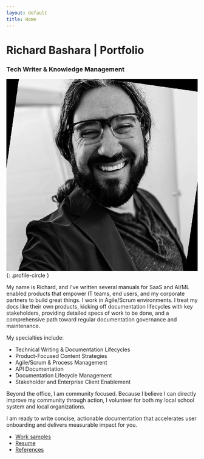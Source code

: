 ```yaml
---
layout: default
title: Home
---
```


# Richard Bashara | Portfolio
### Tech Writer & Knowledge Management 

![Richard Bashara, Technical Writer](./assets/images/me.jpg){: .profile-circle }

My name is Richard, and I've written several manuals for SaaS and AI/ML enabled products that empower IT teams, end users, and my corporate partners to build great things. I work in Agile/Scrum environments. I treat my docs like their own products, kicking off documentation lifecycles with key stakeholders, providing detailed specs of work to be done, and a comprehensive path toward regular documentation governance and maintenance. 

My specialties include: 

* Technical Writing & Documentation Lifecycles
* Product-Focused Content Strategies
* Agile/Scrum & Process Management
* API Documentation
* Documentation Lifecycle Management 
* Stakeholder and Enterprise Client Enablement 

Beyond the office, I am community focused. Because I believe I can directly improve my community through action, I volunteer for both my local school system and local organizations.

I am ready to write concise, actionable documentation that accelerates user onboarding and delivers measurable impact for you. 

* [Work samples](work_samples.html)
* [Resume](resume.html)
* [References](references.html)